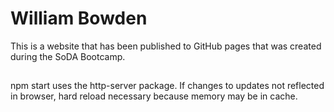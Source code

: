 # William Bowden 

This is a website that has been published to GitHub pages that was created during the SoDA Bootcamp.

## 

npm start uses the http-server package.
If changes to updates not reflected in browser, hard reload necessary because memory may be in cache.